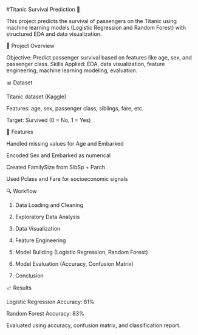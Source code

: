 #Titanic Survival Prediction 🚢

This project predicts the survival of passengers on the Titanic using machine learning models (Logistic Regression and Random Forest) with structured EDA and data visualization.

📂 Project Overview

Objective: Predict passenger survival based on features like age, sex, and passenger class.
Skills Applied: EDA, data visualization, feature engineering, machine learning modeling, evaluation.

📊 Dataset

Titanic dataset (Kaggle)

Features: age, sex, passenger class, siblings, fare, etc.

Target: Survived (0 = No, 1 = Yes)


🧩 Features

Handled missing values for Age and Embarked

Encoded Sex and Embarked as numerical

Created FamilySize from SibSp + Parch

Used Pclass and Fare for socioeconomic signals


🔍 Workflow

1. Data Loading and Cleaning


2. Exploratory Data Analysis


3. Data Visualization


4. Feature Engineering


5. Model Building (Logistic Regression, Random Forest)


6. Model Evaluation (Accuracy, Confusion Matrix)


7. Conclusion



📈 Results

Logistic Regression Accuracy: 81%

Random Forest Accuracy: 83%

Evaluated using accuracy, confusion matrix, and classification report.
